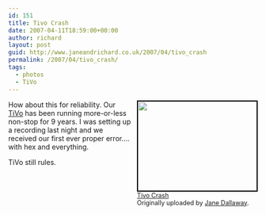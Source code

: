 ```yaml
---
id: 151
title: Tivo Crash
date: 2007-04-11T18:59:00+00:00
author: richard
layout: post
guid: http://www.janeandrichard.co.uk/2007/04/tivo_crash
permalink: /2007/04/tivo_crash/
tags:
  - photos
  - TiVo
---
```

<div style="float: right; margin-left: 10px; margin-bottom: 10px;">
  <a href="http://www.flickr.com/photos/janed/455616464/" title="photo sharing"><img src="http://farm1.static.flickr.com/238/455616464_1700a22a22_m.jpg" alt="" style="border: solid 2px #000000;" width="240" height="180" /></a> <br /> <span style="font-size: 0.9em; margin-top: 0px;"> <a href="http://www.flickr.com/photos/janed/455616464/">Tivo Crash</a> <br /> Originally uploaded by <a href="http://www.flickr.com/people/janed/">Jane Dallaway</a>. </span>
</div>

How about this for reliability. Our [TiVo](http://en.wikipedia.org/wiki/TiVo) has been running more-or-less non-stop for 9 years. I was setting up a recording last night and we received our first ever proper error&#8230;. with hex and everything. 

TiVo still rules.

<br clear="all" />